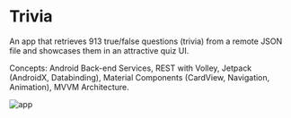 # Trivia
An app that retrieves 913 true/false questions (trivia) from a remote JSON file and showcases them in an attractive quiz UI.

Concepts: Android Back-end Services, REST with Volley, Jetpack (AndroidX, Databinding), Material Components (CardView, Navigation, Animation), MVVM Architecture.


![app](https://github.com/mufratkarim/Trivia/blob/master/trivia.gif)
